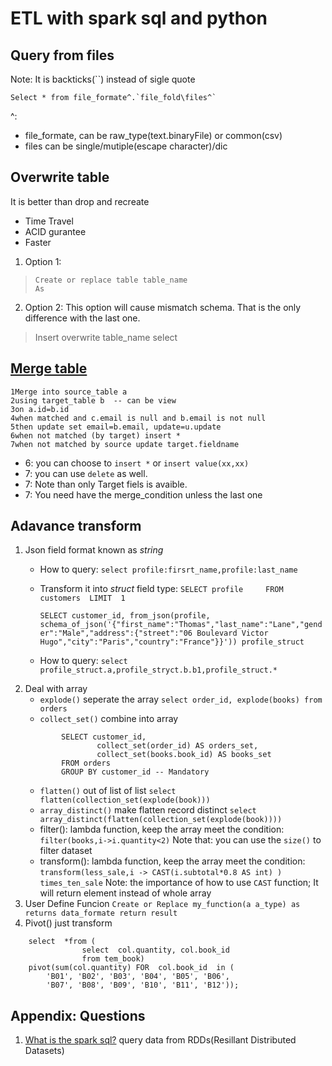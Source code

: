 ﻿# ETL with spark sql and python
## Query from files
Note: It is backticks(``) instead of sigle quote

    Select * from file_formate^.`file_fold\files^`
^: 
- file_formate, can be raw_type(text.binaryFile) or common(csv) 
- files can be single/mutiple(escape character)/dic
## Overwrite table

It is better than drop and recreate
- Time Travel
-  ACID gurantee
- Faster
 1. Option 1:

>     Create or replace table table_name
>     As

 2. Option 2:
 This option will cause mismatch schema. That is the only difference with the last one.

> Insert overwrite table_name select
 

## [Merge table](https://docs.databricks.com/en/sql/language-manual/delta-merge-into.html)

    1Merge into source_table a
    2using target_table b  -- can be view
    3on a.id=b.id 
    4when matched and c.email is null and b.email is not null
    5then update set email=b.email, update=u.update
    6when not matched (by target) insert * 
    7when not matched by source update target.fieldname
  - 6: you can choose to `insert *` or `insert value(xx,xx)`  
- 7: you can use `delete` as well. 
- 7: Note than only Target fiels is avaible. 
- 7: You need have the merge_condition unless the last one
## Adavance transform
 1. Json field format known as *string*
	 * How  to query:
`select profile:firsrt_name,profile:last_name`
	* Transform it into *struct* field type:
	`SELECT profile 	FROM customers 	LIMIT  1`

		 `SELECT customer_id, from_json(profile, schema_of_json('{"first_name":"Thomas","last_name":"Lane","gender":"Male","address":{"street":"06 Boulevard Victor Hugo","city":"Paris","country":"France"}}')) profile_struct`
	* How to query:
	`select profile_struct.a,profile_stryct.b.b1,profile_struct.* `
2. Deal with array
	* `explode()` seperate the array
    `select order_id, explode(books) from orders`
    * `collect_set()` combine into array
	```
			SELECT customer_id,
					collect_set(order_id) AS orders_set,
					collect_set(books.book_id) AS books_set
			FROM orders
			GROUP BY customer_id -- Mandatory
	```
	- `flatten()` out of list of list
	`select flatten(collection_set(explode(book)))`
	- `array_distinct()` make flatten record distinct
	`select array_distinct(flatten(collection_set(explode(book))))`
	- filter(): lambda function, keep the array meet the condition:
	`filter(books,i->i.quantity<2)`
	Note that: you can use the `size()` to filter dataset
	- transform(): lambda function, keep the array meet the condition:
`transform(less_sale,i -> CAST(i.subtotal*0.8 AS int) ) times_ten_sale`
Note: the importance of how to use `CAST` function; It will return element instead of whole array
3. User Define Funcion
`Create or Replace my_function(a a_type)
as returns data_formate
return result `
5. Pivot() just transform
```
	select  *from (
				select  col.quantity, col.book_id
				from tem_book)
	pivot(sum(col.quantity) FOR  col.book_id  in (
		'B01', 'B02', 'B03', 'B04', 'B05', 'B06',
		'B07', 'B08', 'B09', 'B10', 'B11', 'B12'));
```
## Appendix: Questions

 1. [What is the spark sql?](https://www.databricks.com/glossary/what-is-spark-sql)
 query data from RDDs(Resillant Distributed Datasets)
 

